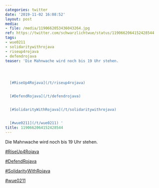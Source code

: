 ```yaml
---
categories: twitter
date: '2019-11-02 16:08:52'
layout: post
media:
- file: /media/1190662053436043264.jpg
ref: https://twitter.com/schwarzlichtwue/status/1190662064152428544
tags:
- wue0211
- solidaritywithrojava
- riseup4rojava
- defendrojava
teaser: 'Die Mahnwache wird noch bis 19 Uhr stehen.




  [#RiseUp4Rojava](/t/riseup4rojava)


  [#DefendRojava](/t/defendrojava)


  [#SolidarityWithRojava](/t/solidaritywithrojava)


  [#wue0211](/t/wue0211) '
title: 1190662064152428544
---
```

Die Mahnwache wird noch bis 19 Uhr stehen.



[#RiseUp4Rojava](/t/riseup4rojava)

[#DefendRojava](/t/defendrojava)

[#SolidarityWithRojava](/t/solidaritywithrojava)

[#wue0211](/t/wue0211) 